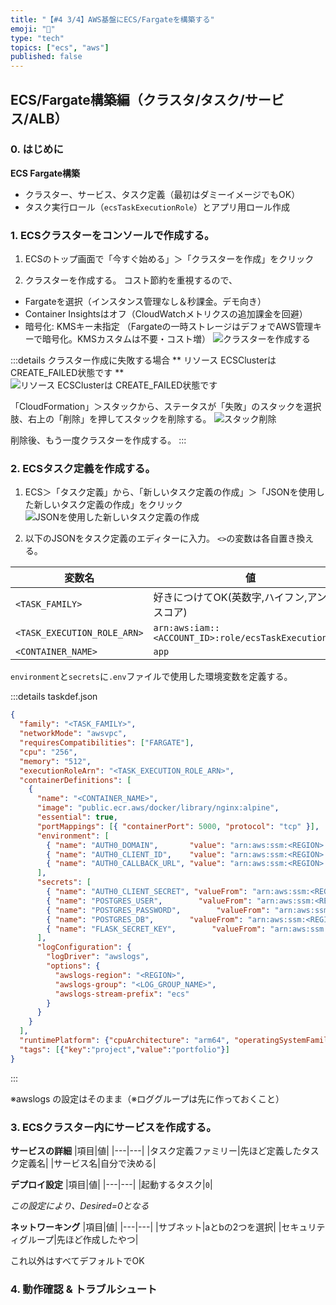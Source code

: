 ```yaml
---
title: "【#4 3/4】AWS基盤にECS/Fargateを構築する"
emoji: "🚢"
type: "tech"
topics: ["ecs", "aws"]
published: false
---
```


## ECS/Fargate構築編（クラスタ/タスク/サービス/ALB）

### 0. はじめに

**ECS Fargate構築**

* クラスター、サービス、タスク定義（最初はダミーイメージでもOK）
* タスク実行ロール（`ecsTaskExecutionRole`）とアプリ用ロール作成

### 1. ECSクラスターをコンソールで作成する。

1. ECSのトップ画面で「今すぐ始める」＞「クラスターを作成」をクリック

2. クラスターを作成する。
コスト節約を重視するので、
- Fargateを選択（インスタンス管理なし＆秒課金。デモ向き）
- Container Insightsはオフ（CloudWatchメトリクスの追加課金を回避）
- 暗号化: KMSキー未指定 （Fargateの一時ストレージはデフォでAWS管理キーで暗号化。KMSカスタムは不要・コスト増）
![クラスターを作成する](https://storage.googleapis.com/zenn-user-upload/acde573a7c37-20250813.png)

:::details クラスター作成に失敗する場合
** リソース ECSClusterは CREATE_FAILED状態です **
![リソース ECSClusterは CREATE_FAILED状態です](https://storage.googleapis.com/zenn-user-upload/9fbe920f901b-20250813.png)

「CloudFormation」＞スタックから、ステータスが「失敗」のスタックを選択肢、右上の「削除」を押してスタックを削除する。
![スタック削除](https://storage.googleapis.com/zenn-user-upload/4f08ffcc54fe-20250813.png)

削除後、もう一度クラスターを作成する。
:::

### 2. ECSタスク定義を作成する。

1. ECS＞「タスク定義」から、「新しいタスク定義の作成」＞「JSONを使用した新しいタスク定義の作成」をクリック
![JSONを使用した新しいタスク定義の作成](https://storage.googleapis.com/zenn-user-upload/5b8140bb6c54-20250813.png)

2. 以下のJSONをタスク定義のエディターに入力。
`<>`の変数は各自置き換える。

|変数名|値|
|---|---|
|`<TASK_FAMILY>`|好きにつけてOK(英数字,ハイフン,アンダースコア)|
|`<TASK_EXECUTION_ROLE_ARN>` |`arn:aws:iam::<ACCOUNT_ID>:role/ecsTaskExecutionRole`
|`<CONTAINER_NAME>`|`app`|

`environment`と`secrets`に`.env`ファイルで使用した環境変数を定義する。


:::details taskdef.json
```json
{
  "family": "<TASK_FAMILY>",
  "networkMode": "awsvpc",
  "requiresCompatibilities": ["FARGATE"],
  "cpu": "256",
  "memory": "512",
  "executionRoleArn": "<TASK_EXECUTION_ROLE_ARN>",
  "containerDefinitions": [
    {
      "name": "<CONTAINER_NAME>",
      "image": "public.ecr.aws/docker/library/nginx:alpine",
      "essential": true,
      "portMappings": [{ "containerPort": 5000, "protocol": "tcp" }],
      "environment": [
        { "name": "AUTH0_DOMAIN",       "value": "arn:aws:ssm:<REGION>:<ACCOUNT_ID>:parameter/papyrus/prd/AUTH0_DOMAIN" },
        { "name": "AUTH0_CLIENT_ID",    "value": "arn:aws:ssm:<REGION>:<ACCOUNT_ID>:parameter/papyrus/prd/AUTH0_CLIENT_ID" },
        { "name": "AUTH0_CALLBACK_URL", "value": "arn:aws:ssm:<REGION>:<ACCOUNT_ID>:parameter/papyrus/prd/AUTH0_CALLBACK_URL" }
      ],
      "secrets": [
        { "name": "AUTH0_CLIENT_SECRET", "valueFrom": "arn:aws:ssm:<REGION>:<ACCOUNT_ID>:parameter/papyrus/prd/AUTH0_CLIENT_SECRET" },
        { "name": "POSTGRES_USER",        "valueFrom": "arn:aws:ssm:<REGION>:<ACCOUNT_ID>:parameter/papyrus/prd/POSTGRES_USER" },
        { "name": "POSTGRES_PASSWORD",        "valueFrom": "arn:aws:ssm:<REGION>:<ACCOUNT_ID>:parameter/papyrus/prd/POSTGRES_PASSWORD" },
        { "name": "POSTGRES_DB",        "valueFrom": "arn:aws:ssm:<REGION>:<ACCOUNT_ID>:parameter/papyrus/prd/POSTGRES_DB" },
        { "name": "FLASK_SECRET_KEY",        "valueFrom": "arn:aws:ssm:<REGION>:<ACCOUNT_ID>:parameter/papyrus/prd/FLASK_SECRET_KEY" }
      ],
      "logConfiguration": {
        "logDriver": "awslogs",
        "options": {
          "awslogs-region": "<REGION>",
          "awslogs-group": "<LOG_GROUP_NAME>",
          "awslogs-stream-prefix": "ecs"
        }
      }
    }
  ],
  "runtimePlatform": {"cpuArchitecture": "arm64", "operatingSystemFamily": "LINUX"},
  "tags": [{"key":"project","value":"portfolio"}]
}
```
:::

※awslogs の設定はそのまま（※ロググループは先に作っておくこと）

### 3. ECSクラスター内にサービスを作成する。

**サービスの詳細**
|項目|値|
|---|---|
|タスク定義ファミリー|先ほど定義したタスク定義名|
|サービス名|自分で決める|

**デプロイ設定**
|項目|値|
|---|---|
|起動するタスク|`0`|

*この設定により、Desired=0となる*

**ネットワーキング**
|項目|値|
|---|---|
|サブネット|aとbの2つを選択|
|セキュリティグループ|先ほど作成したやつ|

これ以外はすべてデフォルトでOK


### 4. 動作確認 & トラブルシュート


<!--
### 5. 次の記事

@[card](https://zenn.dev/nickelth/articles/reportapp044cicd)
-->